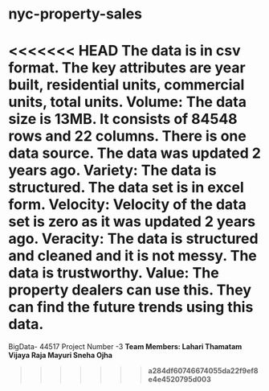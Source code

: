 # nyc-property-sales
<<<<<<< HEAD
The data is in csv format.
The key attributes are year built, residential units, commercial units, total units.
Volume: The data size is 13MB. It consists of 84548 rows and 22 columns. There is one data source. The data was updated 2 years ago.
Variety: The data is structured. The data set is in excel form.
Velocity: Velocity of the data set is zero as it was updated 2 years ago.
Veracity: The data is structured and cleaned and it is not messy. The data is trustworthy.
Value: The property dealers can use this. They can find the future trends using this data.
=======
BigData- 44517
Project Number -3
<b>Team Members:
Lahari Thamatam
Vijaya Raja Mayuri
Sneha Ojha
>>>>>>> a284df60746674055da22f9ef8e4e4520795d003
